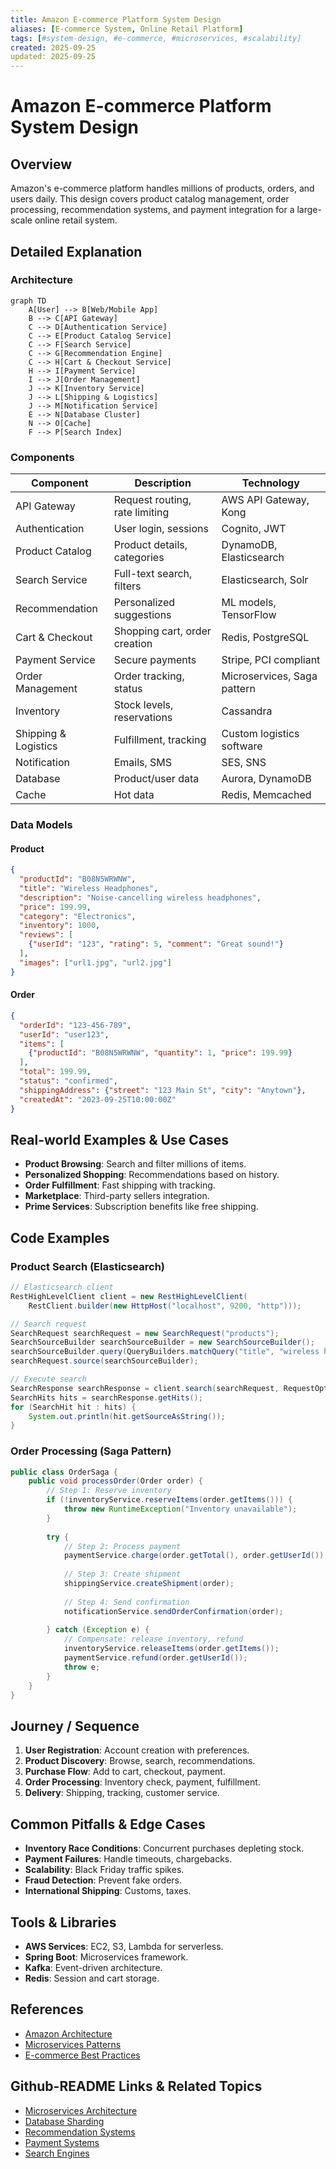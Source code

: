 ```yaml
---
title: Amazon E-commerce Platform System Design
aliases: [E-commerce System, Online Retail Platform]
tags: [#system-design, #e-commerce, #microservices, #scalability]
created: 2025-09-25
updated: 2025-09-25
---
```


# Amazon E-commerce Platform System Design

## Overview

Amazon's e-commerce platform handles millions of products, orders, and users daily. This design covers product catalog management, order processing, recommendation systems, and payment integration for a large-scale online retail system.

## Detailed Explanation

### Architecture

```mermaid
graph TD
    A[User] --> B[Web/Mobile App]
    B --> C[API Gateway]
    C --> D[Authentication Service]
    C --> E[Product Catalog Service]
    C --> F[Search Service]
    C --> G[Recommendation Engine]
    C --> H[Cart & Checkout Service]
    H --> I[Payment Service]
    I --> J[Order Management]
    J --> K[Inventory Service]
    J --> L[Shipping & Logistics]
    J --> M[Notification Service]
    E --> N[Database Cluster]
    N --> O[Cache]
    F --> P[Search Index]
```

### Components

| Component | Description | Technology |
|-----------|-------------|------------|
| API Gateway | Request routing, rate limiting | AWS API Gateway, Kong |
| Authentication | User login, sessions | Cognito, JWT |
| Product Catalog | Product details, categories | DynamoDB, Elasticsearch |
| Search Service | Full-text search, filters | Elasticsearch, Solr |
| Recommendation | Personalized suggestions | ML models, TensorFlow |
| Cart & Checkout | Shopping cart, order creation | Redis, PostgreSQL |
| Payment Service | Secure payments | Stripe, PCI compliant |
| Order Management | Order tracking, status | Microservices, Saga pattern |
| Inventory | Stock levels, reservations | Cassandra |
| Shipping & Logistics | Fulfillment, tracking | Custom logistics software |
| Notification | Emails, SMS | SES, SNS |
| Database | Product/user data | Aurora, DynamoDB |
| Cache | Hot data | Redis, Memcached |

### Data Models

#### Product
```json
{
  "productId": "B08N5WRWNW",
  "title": "Wireless Headphones",
  "description": "Noise-cancelling wireless headphones",
  "price": 199.99,
  "category": "Electronics",
  "inventory": 1000,
  "reviews": [
    {"userId": "123", "rating": 5, "comment": "Great sound!"}
  ],
  "images": ["url1.jpg", "url2.jpg"]
}
```

#### Order
```json
{
  "orderId": "123-456-789",
  "userId": "user123",
  "items": [
    {"productId": "B08N5WRWNW", "quantity": 1, "price": 199.99}
  ],
  "total": 199.99,
  "status": "confirmed",
  "shippingAddress": {"street": "123 Main St", "city": "Anytown"},
  "createdAt": "2023-09-25T10:00:00Z"
}
```

## Real-world Examples & Use Cases

- **Product Browsing**: Search and filter millions of items.
- **Personalized Shopping**: Recommendations based on history.
- **Order Fulfillment**: Fast shipping with tracking.
- **Marketplace**: Third-party sellers integration.
- **Prime Services**: Subscription benefits like free shipping.

## Code Examples

### Product Search (Elasticsearch)

```java
// Elasticsearch client
RestHighLevelClient client = new RestHighLevelClient(
    RestClient.builder(new HttpHost("localhost", 9200, "http")));

// Search request
SearchRequest searchRequest = new SearchRequest("products");
SearchSourceBuilder searchSourceBuilder = new SearchSourceBuilder();
searchSourceBuilder.query(QueryBuilders.matchQuery("title", "wireless headphones"));
searchRequest.source(searchSourceBuilder);

// Execute search
SearchResponse searchResponse = client.search(searchRequest, RequestOptions.DEFAULT);
SearchHits hits = searchResponse.getHits();
for (SearchHit hit : hits) {
    System.out.println(hit.getSourceAsString());
}
```

### Order Processing (Saga Pattern)

```java
public class OrderSaga {
    public void processOrder(Order order) {
        // Step 1: Reserve inventory
        if (!inventoryService.reserveItems(order.getItems())) {
            throw new RuntimeException("Inventory unavailable");
        }
        
        try {
            // Step 2: Process payment
            paymentService.charge(order.getTotal(), order.getUserId());
            
            // Step 3: Create shipment
            shippingService.createShipment(order);
            
            // Step 4: Send confirmation
            notificationService.sendOrderConfirmation(order);
            
        } catch (Exception e) {
            // Compensate: release inventory, refund
            inventoryService.releaseItems(order.getItems());
            paymentService.refund(order.getUserId());
            throw e;
        }
    }
}
```

## Journey / Sequence

1. **User Registration**: Account creation with preferences.
2. **Product Discovery**: Browse, search, recommendations.
3. **Purchase Flow**: Add to cart, checkout, payment.
4. **Order Processing**: Inventory check, payment, fulfillment.
5. **Delivery**: Shipping, tracking, customer service.

## Common Pitfalls & Edge Cases

- **Inventory Race Conditions**: Concurrent purchases depleting stock.
- **Payment Failures**: Handle timeouts, chargebacks.
- **Scalability**: Black Friday traffic spikes.
- **Fraud Detection**: Prevent fake orders.
- **International Shipping**: Customs, taxes.

## Tools & Libraries

- **AWS Services**: EC2, S3, Lambda for serverless.
- **Spring Boot**: Microservices framework.
- **Kafka**: Event-driven architecture.
- **Redis**: Session and cart storage.

## References

- [Amazon Architecture](https://aws.amazon.com/architecture/)
- [Microservices Patterns](https://microservices.io/patterns/)
- [E-commerce Best Practices](https://www.shopify.com/blog/ecommerce)

## Github-README Links & Related Topics

- [Microservices Architecture](system-design/microservices-architecture/README.md)
- [Database Sharding](system-design/database-sharding-strategies/README.md)
- [Recommendation Systems](system-design/recommendation-systems/README.md)
- [Payment Systems](system-design/payment-systems/README.md)
- [Search Engines](system-design/search-engines/README.md)